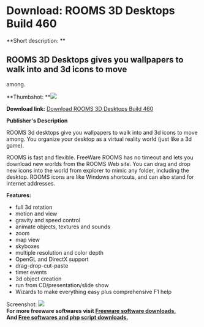 # Download: ROOMS 3D Desktops Build 460

**Short description: **

## ROOMS 3D Desktops gives you wallpapers to walk into and 3d icons to move
among.

  
**Thumbshot: **![](http://www.freewarefiles.com/screenshot/rooms3ddesk_md.gif)   
  
**Download link:** [Download ROOMS 3D Desktops Build 460](http://freesoftwares.boysofts.com/ROOMS-D-Desktops-Build_program_18792.html)  
  

**Publisher's Description**  
  

ROOMS 3d desktops give you wallpapers to walk into and 3d icons to move among.
You organize your desktop as a virtual reality world (just like a 3d game).

ROOMS is fast and flexible. FreeWare ROOMS has no timeout and lets you
download new worlds from the ROOMS Web site. You can drag and drop new icons
into the world from explorer to mimic any folder, including the desktop. ROOMS
icons are like Windows shortcuts, and can also stand for internet addresses.

**Features:**

  * full 3d rotation 
  * motion and view 
  * gravity and speed control 
  * animate objects, textures and sounds 
  * zoom 
  * map view 
  * skyboxes 
  * multiple resolution and color depth 
  * OpenGL and DirectX support 
  * drag-drop-cut-paste 
  * timer events 
  * 3d object creation 
  * run from CD/presentation/slide show 
  * Wizards to make everything easy plus comprehensive F1 help 

  
  
Screenshot: ![](http://www.freewarefiles.com/screenshot/rooms3ddesk.gif)  
**For more freeware softwares visit [Freeware software downloads.](http://freesoftwares.boysofts.com/)**   
**And [Free softwares and php script downloads.](http://www.boysofts.com/)**

